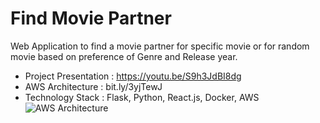 # Find Movie Partner
Web Application to find a movie partner for specific movie or for random movie based on preference of Genre and Release year.

* Project Presentation : https://youtu.be/S9h3JdBI8dg
* AWS Architecture : bit.ly/3yjTewJ
* Technology Stack : Flask, Python, React.js, Docker, AWS
![AWS Architecture](https://drive.google.com/file/d/1MgreCBD1sR9pOa9tTFRuEw2cdAlx_OYg/view?usp=sharing)

